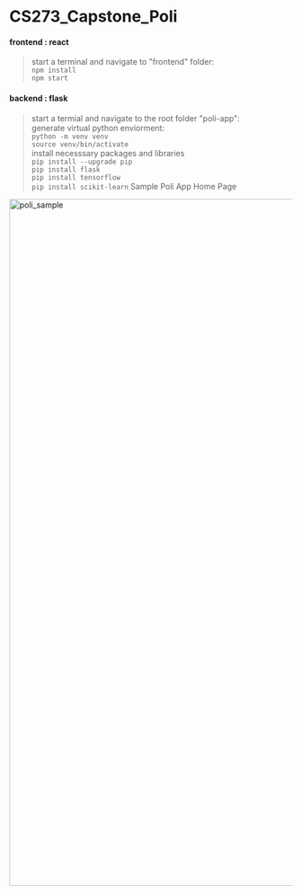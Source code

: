 # CS273_Capstone_Poli
#### frontend : react
> start a terminal and navigate to "frontend" folder: <br>
```npm install```<br>
```npm start```
#### backend : flask
> start a termial and navigate to the root folder "poli-app": <br>
> generate virtual python enviorment: <br>
```python -m venv venv```<br>
```source venv/bin/activate```<br>
> install necesssary packages and libraries <br>
```pip install --upgrade pip``` <br>
```pip install flask``` <br>
```pip install tensorflow``` <br>
```pip install scikit-learn```
> Sample Poli App Home Page
<img width="1223" alt="poli_sample" src="https://github.com/yu-xiu/CS273_Capstone_Poli/assets/35234267/df31083d-be20-443f-92b1-9abf894c9adf">
